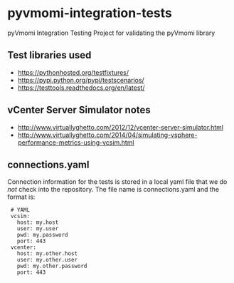 pyvmomi-integration-tests
=========================

pyVmomi Integration Testing Project for validating the pyVmomi library


Test libraries used
-------------------

 * https://pythonhosted.org/testfixtures/
 * https://pypi.python.org/pypi/testscenarios/
 * https://testtools.readthedocs.org/en/latest/


vCenter Server Simulator notes
------------------------------
 * http://www.virtuallyghetto.com/2012/12/vcenter-server-simulator.html
 * http://www.virtuallyghetto.com/2014/04/simulating-vsphere-performance-metrics-using-vcsim.html

connections.yaml
----------------

Connection information for the tests is stored in a local yaml file that we
do *not* check into the repository. The file name is connections.yaml and
the format is:
```
 # YAML
 vcsim:
   host: my.host
   user: my.user
   pwd: my.password
   port: 443
 vcenter:
   host: my.other.host
   user: my.other.user
   pwd: my.other.password
   port: 443
```
